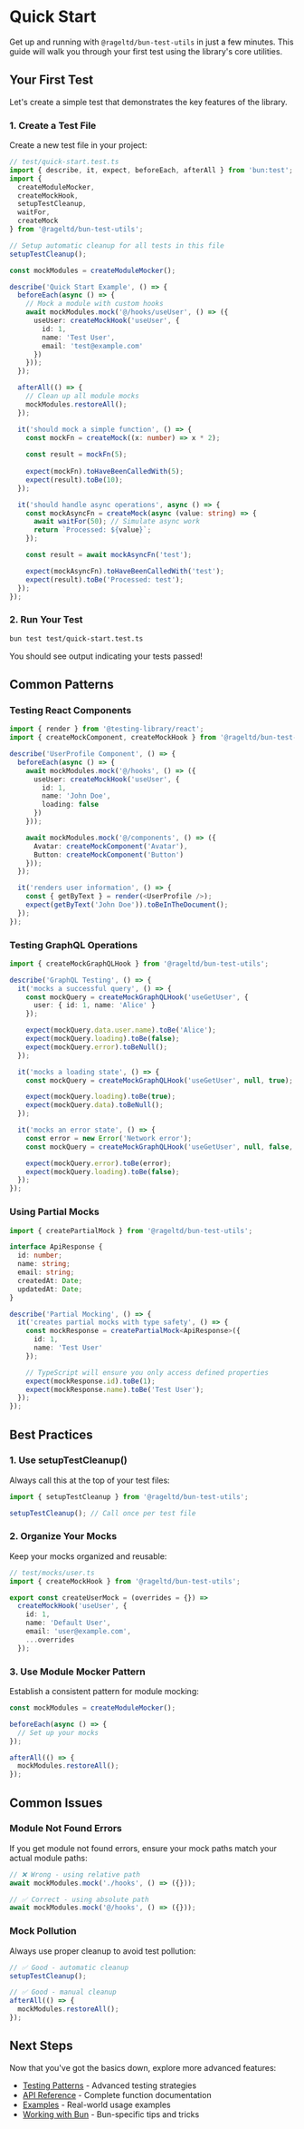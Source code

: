 # Quick Start

Get up and running with `@rageltd/bun-test-utils` in just a few minutes. This guide will walk you through your first test using the library's core utilities.

## Your First Test

Let's create a simple test that demonstrates the key features of the library.

### 1. Create a Test File

Create a new test file in your project:

```typescript
// test/quick-start.test.ts
import { describe, it, expect, beforeEach, afterAll } from 'bun:test';
import { 
  createModuleMocker, 
  createMockHook,
  setupTestCleanup,
  waitFor,
  createMock
} from '@rageltd/bun-test-utils';

// Setup automatic cleanup for all tests in this file
setupTestCleanup();

const mockModules = createModuleMocker();

describe('Quick Start Example', () => {
  beforeEach(async () => {
    // Mock a module with custom hooks
    await mockModules.mock('@/hooks/useUser', () => ({
      useUser: createMockHook('useUser', {
        id: 1,
        name: 'Test User',
        email: 'test@example.com'
      })
    }));
  });

  afterAll(() => {
    // Clean up all module mocks
    mockModules.restoreAll();
  });

  it('should mock a simple function', () => {
    const mockFn = createMock((x: number) => x * 2);
    
    const result = mockFn(5);
    
    expect(mockFn).toHaveBeenCalledWith(5);
    expect(result).toBe(10);
  });

  it('should handle async operations', async () => {
    const mockAsyncFn = createMock(async (value: string) => {
      await waitFor(50); // Simulate async work
      return `Processed: ${value}`;
    });

    const result = await mockAsyncFn('test');

    expect(mockAsyncFn).toHaveBeenCalledWith('test');
    expect(result).toBe('Processed: test');
  });
});
```

### 2. Run Your Test

```bash
bun test test/quick-start.test.ts
```

You should see output indicating your tests passed!

## Common Patterns

### Testing React Components

```typescript
import { render } from '@testing-library/react';
import { createMockComponent, createMockHook } from '@rageltd/bun-test-utils';

describe('UserProfile Component', () => {
  beforeEach(async () => {
    await mockModules.mock('@/hooks', () => ({
      useUser: createMockHook('useUser', {
        id: 1,
        name: 'John Doe',
        loading: false
      })
    }));

    await mockModules.mock('@/components', () => ({
      Avatar: createMockComponent('Avatar'),
      Button: createMockComponent('Button')
    }));
  });

  it('renders user information', () => {
    const { getByText } = render(<UserProfile />);
    expect(getByText('John Doe')).toBeInTheDocument();
  });
});
```

### Testing GraphQL Operations

```typescript
import { createMockGraphQLHook } from '@rageltd/bun-test-utils';

describe('GraphQL Testing', () => {
  it('mocks a successful query', () => {
    const mockQuery = createMockGraphQLHook('useGetUser', {
      user: { id: 1, name: 'Alice' }
    });

    expect(mockQuery.data.user.name).toBe('Alice');
    expect(mockQuery.loading).toBe(false);
    expect(mockQuery.error).toBeNull();
  });

  it('mocks a loading state', () => {
    const mockQuery = createMockGraphQLHook('useGetUser', null, true);

    expect(mockQuery.loading).toBe(true);
    expect(mockQuery.data).toBeNull();
  });

  it('mocks an error state', () => {
    const error = new Error('Network error');
    const mockQuery = createMockGraphQLHook('useGetUser', null, false, error);

    expect(mockQuery.error).toBe(error);
    expect(mockQuery.loading).toBe(false);
  });
});
```

### Using Partial Mocks

```typescript
import { createPartialMock } from '@rageltd/bun-test-utils';

interface ApiResponse {
  id: number;
  name: string;
  email: string;
  createdAt: Date;
  updatedAt: Date;
}

describe('Partial Mocking', () => {
  it('creates partial mocks with type safety', () => {
    const mockResponse = createPartialMock<ApiResponse>({
      id: 1,
      name: 'Test User'
    });

    // TypeScript will ensure you only access defined properties
    expect(mockResponse.id).toBe(1);
    expect(mockResponse.name).toBe('Test User');
  });
});
```

## Best Practices

### 1. Use setupTestCleanup()

Always call this at the top of your test files:

```typescript
import { setupTestCleanup } from '@rageltd/bun-test-utils';

setupTestCleanup(); // Call once per test file
```

### 2. Organize Your Mocks

Keep your mocks organized and reusable:

```typescript
// test/mocks/user.ts
import { createMockHook } from '@rageltd/bun-test-utils';

export const createUserMock = (overrides = {}) => 
  createMockHook('useUser', {
    id: 1,
    name: 'Default User',
    email: 'user@example.com',
    ...overrides
  });
```

### 3. Use Module Mocker Pattern

Establish a consistent pattern for module mocking:

```typescript
const mockModules = createModuleMocker();

beforeEach(async () => {
  // Set up your mocks
});

afterAll(() => {
  mockModules.restoreAll();
});
```

## Common Issues

### Module Not Found Errors

If you get module not found errors, ensure your mock paths match your actual module paths:

```typescript
// ❌ Wrong - using relative path
await mockModules.mock('./hooks', () => ({}));

// ✅ Correct - using absolute path
await mockModules.mock('@/hooks', () => ({}));
```

### Mock Pollution

Always use proper cleanup to avoid test pollution:

```typescript
// ✅ Good - automatic cleanup
setupTestCleanup();

// ✅ Good - manual cleanup
afterAll(() => {
  mockModules.restoreAll();
});
```

## Next Steps

Now that you've got the basics down, explore more advanced features:

- [Testing Patterns](../guides/testing-patterns.md) - Advanced testing strategies
- [API Reference](../api-reference/) - Complete function documentation
- [Examples](../examples/) - Real-world usage examples
- [Working with Bun](../guides/working-with-bun.md) - Bun-specific tips and tricks
